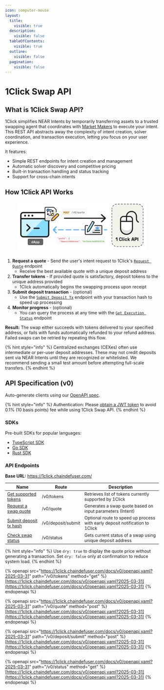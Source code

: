 ```yaml
---
icon: computer-mouse
layout:
  title:
    visible: true
  description:
    visible: false
  tableOfContents:
    visible: true
  outline:
    visible: false
  pagination:
    visible: false
---
```


# 1Click Swap API

## What is 1Click Swap API?

1Click simplifies NEAR Intents by temporarily transferring assets to a trusted swapping agent that coordinates with [Market Makers](../../market-makers/README.md) to execute your intent. This REST API abstracts away the complexity of intent creation, solver coordination, and transaction execution, letting you focus on your user experience.

It features:

- Simple REST endpoints for intent creation and management
- Automatic solver discovery and competitive pricing
- Built-in transaction handling and status tracking
- Support for cross-chain intents

## How 1Click API Works

<figure>
  <img src="../../.gitbook/assets/distribution-channels/1Click-API-flow.png" alt="1Click API Flow" width="600px">
  <figcaption></figcaption>
</figure>

1. **Request a quote** - Send the user's intent request to 1Click's [`Request Quote`](#post-v0-quote) endpoint
   - Receive the best available quote with a unique deposit address
2. **Transfer tokens** - If provided quote is satisfactory, deposit tokens to the unique address provided
   - 1Click automatically begins the swapping process upon receipt
3. **Submit deposit transaction** - (optional)
   - Use the [`Submit Deposit Tx`](#post-v0-deposit-submit) endpoint with your transaction hash to speed up processing
4. **Monitor progress** - (optional)
   - You can query the process at any time with the [`Get Execution Status`](#get-v0-status) endpoint

**Result:** The swap either succeeds with tokens delivered to your specified address, or fails with funds automatically refunded to your refund address. Failed swaps can be retried by repeating this flow.

{% hint style="info" %}
Centralized exchanges (CEXes) often use intermediate or per-user deposit addresses. These may not credit deposits sent via NEAR Intents until they are recognized or whitelisted. We recommend sending a small test amount before attempting full-scale transfers.
{% endhint %}

## API Specification (v0)

Auto-generate clients using our [OpenAPI spec](https://1click.chaindefuser.com/docs/v0/openapi.yaml).

{% hint style="info" %}
Authentication: Please [obtain a JWT token](https://docs.google.com/forms/d/e/1FAIpQLSdrSrqSkKOMb_a8XhwF0f7N5xZ0Y5CYgyzxiAuoC2g4a2N68g/viewform?usp=header) to avoid 0.1% (10 basis points) fee while using 1Click Swap API.
{% endhint %}

### SDKs

Pre-built SDKs for popular languages:

- [TypeScript SDK](https://github.com/defuse-protocol/one-click-sdk-typescript)
- [Go SDK](https://github.com/defuse-protocol/one-click-sdk-go)
- [Rust SDK](https://github.com/defuse-protocol/one-click-sdk-rs)

### API Endpoints

**Base URL:** https://1click.chaindefuser.com/

| Name                 | Route         | Description                                         |
|----------------------|--------------|-----------------------------------------------------|
| [Get supported tokens](#get-v0-tokens) | /v0/tokens  | Retrieves list of tokens currently supported by 1Click |
| [Request a swap quote](#post-v0-quote) | /v0/quote | Generates a swap quote based on input parameters (Intent) | 
| [Submit deposit tx hash](#post-v0-deposit-submit) | /v0/deposit/submit | Optional route to speed up process with early deposit notification to 1Click |
| [Check swap status](#get-v0-status) | /v0/status | Gets current status of a swap using unique deposit address |

{% hint style="info" %}
Use `dry: true` to display the quote price without generating a transaction. Set `dry: false` only at confirmation to reduce system load.
{% endhint %}

{% openapi src="https://1click.chaindefuser.com/docs/v0/openapi.yaml?2025-03-31" path="/v0/tokens" method="get" %}
[https://1click.chaindefuser.com/docs/v0/openapi.yaml?2025-03-31](https://1click.chaindefuser.com/docs/v0/openapi.yaml?2025-03-31)
{% endopenapi %}

{% openapi src="https://1click.chaindefuser.com/docs/v0/openapi.yaml?2025-03-31" path="/v0/quote" method="post" %}
[https://1click.chaindefuser.com/docs/v0/openapi.yaml?2025-03-31](https://1click.chaindefuser.com/docs/v0/openapi.yaml?2025-03-31)
{% endopenapi %}

{% openapi src="https://1click.chaindefuser.com/docs/v0/openapi.yaml?2025-03-31" path="/v0/deposit/submit" method="post" %}
[https://1click.chaindefuser.com/docs/v0/openapi.yaml?2025-03-31](https://1click.chaindefuser.com/docs/v0/openapi.yaml?2025-03-31)
{% endopenapi %}

{% openapi src="https://1click.chaindefuser.com/docs/v0/openapi.yaml?2025-03-31" path="/v0/status" method="get" %}
[https://1click.chaindefuser.com/docs/v0/openapi.yaml?2025-03-31](https://1click.chaindefuser.com/docs/v0/openapi.yaml?2025-03-31)
{% endopenapi %}
